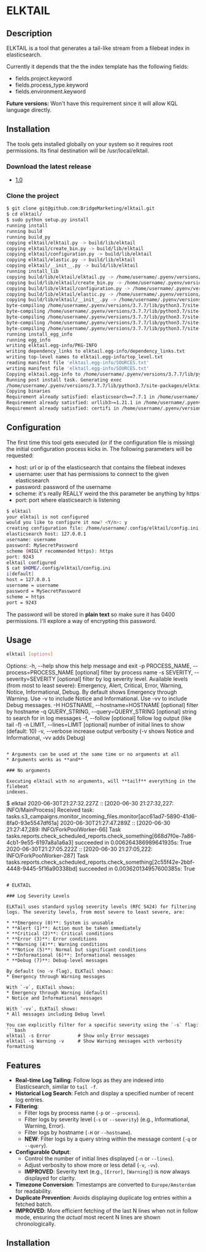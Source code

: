 # ELKTAIL

## Description

ELKTAIL is a tool that generates a tail-like stream from a filebeat index
in elasticsearch.

Currently it depends that the the index template has the following fields:

* fields.project.keyword
* fields.process_type.keyword
* fields.environment.keyword

**Future versions:** Won't have this requirement since it will allow KQL 
language directly.

## Installation

The tools gets installed globally on your system so it requires root
permissions. Its final destination will be /usr/local/elktail.

### Download the latest release

* [1.0](https://github.com/BridgeMarketing/elktail/releases/tag/v1.0)

### Clone the project

```bash
$ git clone git@github.com:BridgeMarketing/elktail.git
$ cd elktail/
$ sudo python setup.py install
running install
running build
running build_py
copying elktail/elktail.py -> build/lib/elktail
copying elktail/create_bin.py -> build/lib/elktail
copying elktail/configuration.py -> build/lib/elktail
copying elktail/elastic.py -> build/lib/elktail
copying elktail/__init__.py -> build/lib/elktail
running install_lib
copying build/lib/elktail/elktail.py -> /home/username/.pyenv/versions/3.7.7/lib/python3.7/site-packages/elktail
copying build/lib/elktail/create_bin.py -> /home/username/.pyenv/versions/3.7.7/lib/python3.7/site-packages/elktail
copying build/lib/elktail/configuration.py -> /home/username/.pyenv/versions/3.7.7/lib/python3.7/site-packages/elktail
copying build/lib/elktail/elastic.py -> /home/username/.pyenv/versions/3.7.7/lib/python3.7/site-packages/elktail
copying build/lib/elktail/__init__.py -> /home/username/.pyenv/versions/3.7.7/lib/python3.7/site-packages/elktail
byte-compiling /home/username/.pyenv/versions/3.7.7/lib/python3.7/site-packages/elktail/elktail.py to elktail.cpython-37.pyc
byte-compiling /home/username/.pyenv/versions/3.7.7/lib/python3.7/site-packages/elktail/create_bin.py to create_bin.cpython-37.pyc
byte-compiling /home/username/.pyenv/versions/3.7.7/lib/python3.7/site-packages/elktail/configuration.py to configuration.cpython-37.pyc
byte-compiling /home/username/.pyenv/versions/3.7.7/lib/python3.7/site-packages/elktail/elastic.py to elastic.cpython-37.pyc
byte-compiling /home/username/.pyenv/versions/3.7.7/lib/python3.7/site-packages/elktail/__init__.py to __init__.cpython-37.pyc
running install_egg_info
running egg_info
writing elktail.egg-info/PKG-INFO
writing dependency_links to elktail.egg-info/dependency_links.txt
writing top-level names to elktail.egg-info/top_level.txt
reading manifest file 'elktail.egg-info/SOURCES.txt'
writing manifest file 'elktail.egg-info/SOURCES.txt'
Copying elktail.egg-info to /home/username/.pyenv/versions/3.7.7/lib/python3.7/site-packages/elktail-0.3-py3.7.egg-info
Running post install task. Generating exec
/home/username/.pyenv/versions/3.7.7/lib/python3.7/site-packages/elktail
Copying binaries
Requirement already satisfied: elasticsearch==7.7.1 in /home/username/.pyenv/versions/3.7.7/lib/python3.7/site-packages (from -r etc/requirements.txt (line 1)) (7.7.1)
Requirement already satisfied: urllib3>=1.21.1 in /home/username/.pyenv/versions/3.7.7/lib/python3.7/site-packages (from elasticsearch==7.7.1->-r etc/requirements.txt (line 1)) (1.25.9)
Requirement already satisfied: certifi in /home/username/.pyenv/versions/3.7.7/lib/python3.7/site-packages (from elasticsearch==7.7.1->-r etc/requirements.txt (line 1)) (2020.4.5.1)
```

## Configuration

The first time this tool gets executed (or if the configuration file is
missing) the initial configuration process kicks in. The following
parameters will be requested:

* host: url or ip of the elasticsearch that contains the filebeat indexes
* username: user that has permissions to connect to the given elasticsearch
* password: password of the username
* scheme: it's really REALLY weird the this parameter be anything by https
* port: port where elasticsearch is listening

```bash
$ elktail
your elktail is not configured
would you like to configure it now? <Y/n>: y
creating configuration file: /home/username/.config/elktail/config.ini
elasticsearch host: 127.0.0.1
username: username
password: MySecretPassword
scheme (HIGLY recommended https): https
port: 9243
elktail configured
$ cat $HOME/.config/elktail/config.ini
i[default]
host = 127.0.0.1
username = username
password = MySecretPassword
scheme = https
port = 9243
```

The password will be stored in **plain text** so make sure it has 0400
permissions. I'll explore a way of encrypting this password.

## Usage

```bash
elktail [options]
```

Options:
  -h, --help            show this help message and exit
  -p PROCESS_NAME, --process=PROCESS_NAME
                        [optional] filter by process name
  -s SEVERITY, --severity=SEVERITY
                        [optional] filter by log severity level. Available levels (from most to least severe):
                        Emergency, Alert, Critical, Error, Warning, Notice, Informational, Debug.
                        By default shows Emergency through Warning.
                        Use -v to include Notice and Informational.
                        Use -vv to include Debug messages.
  -H HOSTNAME, --hostname=HOSTNAME
                        [optional] filter by hostname
  -q QUERY_STRING, --query=QUERY_STRING
                        [optional] string to search for in log messages
  -f, --follow          [optional] follow log output (like tail -f)
  -n LIMIT, --lines=LIMIT
                        [optional] number of initial lines to show (default: 10)
  -v, --verbose         increase output verbosity (-v shows Notice and Informational, -vv adds Debug)
```

* Arguments can be used at the same time or no arguments at all
* Arguments works as **and**

### No arguments

Executing elktail with no arguments, will **tailf** everything in the filebeat
indexes.

```
$ elktail
2020-06-30T21:27:32.227Z :: [2020-06-30 21:27:32,227: INFO/MainProcess] Received task: tasks.s3_campaigns.monitor_incoming_files.monitor[acc61ad7-5890-41d6-8fa0-93e5547df61a]
2020-06-30T21:27:47.289Z :: [2020-06-30 21:27:47,289: INFO/ForkPoolWorker-66] Task tasks.reports.check_scheduled_reports.check_something[668d7f0e-7a86-4cb1-9e55-6197a8a1a6a3] succeeded in 0.006264386989641935s: True
2020-06-30T21:27:05.222Z :: [2020-06-30 21:27:05,222: INFO/ForkPoolWorker-287] Task tasks.reports.check_scheduled_reports.check_something[2c55f42e-2bbf-4448-9445-5f16a90338bd] succeeded in 0.003620134957600385s: True
```

# ELKTAIL

### Log Severity Levels

ELKTail uses standard syslog severity levels (RFC 5424) for filtering logs. The severity levels, from most severe to least severe, are:

* **Emergency (0)**: System is unusable
* **Alert (1)**: Action must be taken immediately
* **Critical (2)**: Critical conditions
* **Error (3)**: Error conditions
* **Warning (4)**: Warning conditions
* **Notice (5)**: Normal but significant conditions
* **Informational (6)**: Informational messages
* **Debug (7)**: Debug-level messages

By default (no -v flag), ELKTail shows:
* Emergency through Warning messages

With `-v`, ELKTail shows:
* Emergency through Warning (default)
* Notice and Informational messages

With `-vv`, ELKTail shows:
* All messages including Debug level

You can explicitly filter for a specific severity using the `-s` flag:
```bash
elktail -s Error          # Show only Error messages
elktail -s Warning -v     # Show Warning messages with verbosity formatting
```

## Features

*   **Real-time Log Tailing**: Follow logs as they are indexed into Elasticsearch, similar to `tail -f`.
*   **Historical Log Search**: Fetch and display a specified number of recent log entries.
*   **Filtering**:
    *   Filter logs by process name (`-p` or `--process`).
    *   Filter logs by severity level (`-s` or `--severity`) (e.g., Informational, Warning, Error).
    *   Filter logs by hostname (`-H` or `--hostname`).
    *   **NEW**: Filter logs by a query string within the message content (`-q` or `--query`).
*   **Configurable Output**:
    *   Control the number of initial lines displayed (`-n` or `--lines`).
    *   Adjust verbosity to show more or less detail (`-v`, `-vv`).
    *   **IMPROVED**: Severity text (e.g., `[Error]`, `[Warning]`) is now always displayed for clarity.
*   **Timezone Conversion**: Timestamps are converted to `Europe/Amsterdam` for readability.
*   **Duplicate Prevention**: Avoids displaying duplicate log entries within a fetched batch.
*   **IMPROVED**: More efficient fetching of the last N lines when not in follow mode, ensuring the *actual* most recent N lines are shown chronologically.

## Installation


